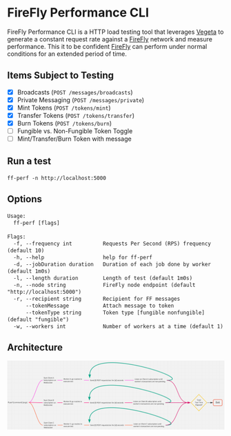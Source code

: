 # FireFly Performance CLI

FireFly Performance CLI is a HTTP load testing tool that leverages [Vegeta](https://github.com/tsenart/vegeta) to generate a constant request rate against a [FireFly](https://github.com/hyperledger/firefly) network and measure performance. This it to be confident [FireFly](https://github.com/hyperledger/firefly) can perform under normal conditions for an extended period of time.

## Items Subject to Testing

- [x] Broadcasts (`POST /messages/broadcasts`)
- [x] Private Messaging (`POST /messages/private`)
- [x] Mint Tokens (`POST /tokens/mint`)
- [x] Transfer Tokens (`POST /tokens/transfer`)
- [x] Burn Tokens (`POST /tokens/burn`)
- [ ] Fungible vs. Non-Fungible Token Toggle
- [ ] Mint/Transfer/Burn Token with message

## Run a test

`ff-perf -n http://localhost:5000`

## Options

```shell
Usage:
  ff-perf [flags]

Flags:
  -f, --frequency int          Requests Per Second (RPS) frequency (default 10)
  -h, --help                   help for ff-perf
  -d, --jobDuration duration   Duration of each job done by worker (default 1m0s)
  -l, --length duration        Length of test (default 1m0s)
  -n, --node string            FireFly node endpoint (default "http://localhost:5000")
  -r, --recipient string       Recipient for FF messages
      --tokenMessage           Attach message to token
      --tokenType string       Token type [fungible nonfungible] (default "fungible")
  -w, --workers int            Number of workers at a time (default 1)
```

## Architecture

![Architecture](./images/architecture.png)
